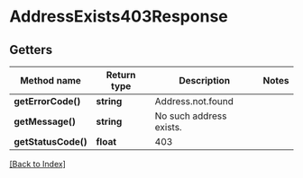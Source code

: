 # AddressExists403Response

## Getters

Method name | Return type | Description | Notes
------------ | ------------- | ------------- | -------------
**getErrorCode()** | **string** | Address.not.found |
**getMessage()** | **string** | No such address exists. |
**getStatusCode()** | **float** | 403 |

[[Back to Index]](../index.md)
